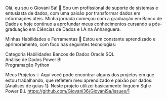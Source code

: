 Olá, eu sou o Giovani Sá! 👋
Sou um profissional de suporte de sistemas e entusiasta de dados, com uma paixão por transformar dados em informações úteis. 
Minha jornada começou com a graduação em Banco de Dados e hoje continuo a aprofundar meus conhecimentos cursando a pós-graduação em Ciências de Dados e I.A na Anhanguera.

Minhas Habilidades e Ferramentas 🚀
Estou em constante aprendizado e aprimoramento, com foco nas seguintes tecnologias:

Categoria	Habilidades
Bancos de Dados	Oracle SQL <br>
Análise de Dados	Power BI <br>
Programação	Python <br>


Meus Projetos 💡
Aqui você pode encontrar alguns dos projetos em que estou trabalhando, que refletem meu aprendizado e paixão por dados:
[Analises de guias 1]: Neste projeto utilizei basicamente linguem Sql e Power B.i.
https://github.com/Giovani36/GiovaniSa/issues/1
